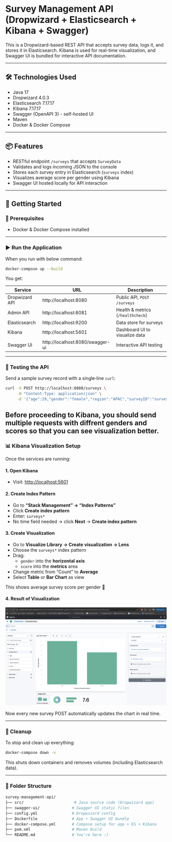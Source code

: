 # Survey Management API (Dropwizard + Elasticsearch + Kibana + Swagger)

This is a Dropwizard-based REST API that accepts survey data, logs it, and stores it in Elasticsearch. Kibana is used for real-time visualization, and Swagger UI is bundled for interactive API documentation.

---

## 🛠 Technologies Used

- Java 17
- Dropwizard 4.0.3
- Elasticsearch 7.17.17
- Kibana 7.17.17
- Swagger (OpenAPI 3) - self-hosted UI
- Maven
- Docker & Docker Compose

---

## 📦 Features

- RESTful endpoint `/surveys` that accepts `SurveyData`
- Validates and logs incoming JSON to the console
- Stores each survey entry in Elasticsearch (`surveys` index)
- Visualizes average score per gender using Kibana
- Swagger UI hosted locally for API interaction

---

## 🚀 Getting Started

### 🔧 Prerequisites

- Docker & Docker Compose installed

---

### ▶️ Run the Application

When you run with below command:

```bash
docker-compose up --build
```

You get:

| Service         | URL                                    | Description                          |
|----------------|----------------------------------------|--------------------------------------|
| Dropwizard API | http://localhost:8080                  | Public API, `POST /surveys`          |
| Admin API      | http://localhost:8081                  | Health & metrics (`/healthcheck`)    |
| Elasticsearch  | http://localhost:9200                  | Data store for surveys               |
| Kibana         | http://localhost:5601                  | Dashboard UI to visualize data       |
| Swagger UI     | http://localhost:8080/swagger-ui       | Interactive API testing              |

---
### 🧪 Testing the API

Send a sample survey record with a single‑line `curl`:

```bash
curl -X POST http://localhost:8080/surveys \
     -H "Content-Type: application/json" \
     -d '{"age":29,"gender":"female","region":"APAC","surveyID":"survey-001","score":4}'
```
Before proceeding to Kibana, you should send multiple requests with diffrent genders and scores so that you can see visualization better.
---

### 📊 Kibana Visualization Setup

Once the services are running:

#### 1. Open Kibana
- Visit: [http://localhost:5601](http://localhost:5601)

#### 2. Create Index Pattern
- Go to **“Stack Management” → “Index Patterns”**
- Click **Create index pattern**
- Enter: `surveys*`
- No time field needed → click **Next** → **Create index pattern**

#### 3. Create Visualization
- Go to **Visualize Library → Create visualization → Lens**
- Choose the `surveys*` index pattern
- Drag:
  - `gender` into the **horizontal axis**
  - `score` into the **metrics** area
- Change metric from “Count” to **Average**
- Select **Table** or **Bar Chart** as view

This shows average survey score per gender 🚀

#### 4. Result of Visualization

![Average Score per Gender](img/survey-visualize.png)

Now every new survey POST automatically updates the chart in real time.


---

### 🧹 Cleanup

To stop and clean up everything:

```bash
docker-compose down -v
```

This shuts down containers and removes volumes (including Elasticsearch data).

---

### 📁 Folder Structure

```bash
survey-management-api/
├── src/                      # Java source code (Dropwizard app)
├── swagger-ui/              # Swagger UI static files
├── config.yml               # Dropwizard config
├── Dockerfile               # App + Swagger UI bundle
├── docker-compose.yml       # Compose setup for app + ES + Kibana
├── pom.xml                  # Maven build
└── README.md                # You're here :)
```
